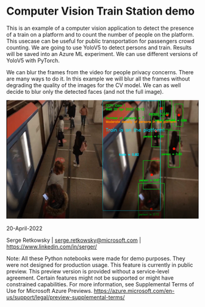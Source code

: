 # Computer Vision Train Station demo

This is an example of a computer vision application to detect the presence of a train on a platform and to count the number of people on the platform.
This usecase can be useful for public transportation for passengers crowd counting.
We are going to use YoloV5 to detect persons and train. Results will be saved into an Azure ML experiment. We can use different versions of YoloV5 with PyTorch.

We can blur the frames from the video for people privacy concerns. There are many ways to do it. In this example we will blur all the frames without degrading the quality of the images for the CV model. We can as well decide to blur only the detected faces (and not the full image).

<img src="demo.png">

20-April-2022

Serge Retkowsky | serge.retkowsky@microsoft.com | https://www.linkedin.com/in/serger/


Note: All these Python notebooks were made for demo purposes. They were not designed for production usage. This feature is currently in public preview. This preview version is provided without a service-level agreement. Certain features might not be supported or might have constrained capabilities. For more information, see Supplemental Terms of Use for Microsoft Azure Previews. https://azure.microsoft.com/en-us/support/legal/preview-supplemental-terms/
